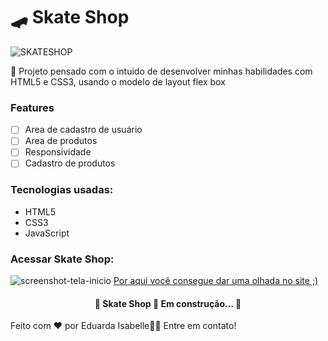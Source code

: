 <h1>🛹 Skate Shop</h1>

![SKATESHOP](https://user-images.githubusercontent.com/92763302/213933755-62204b7d-2fcb-43a2-a5ff-f53ddbe0ae43.png)
<p>🚀 Projeto pensado com o intuido de desenvolver minhas habilidades com HTML5 e CSS3, usando o modelo de layout flex box</p>

### Features

- [ ] Area de cadastro de usuário
- [ ] Area de produtos
- [ ] Responsividade
- [ ] Cadastro de produtos

### Tecnologias usadas:
* HTML5
* CSS3
* JavaScript

### Acessar Skate Shop:
![screenshot-tela-inicio](https://user-images.githubusercontent.com/92763302/213945526-991ccf7b-ee55-4012-a765-be107e02a80a.png)
<a href="https://eduardaisabele.github.io/skate-shop/">Por aqui você consegue dar uma olhada no site ;)</a>
<h4 align="center"> 
	🚧  Skate Shop 🚀 Em construção...  🚧
</h4>

Feito com ❤️ por Eduarda Isabelle👋🏽 Entre em contato!
